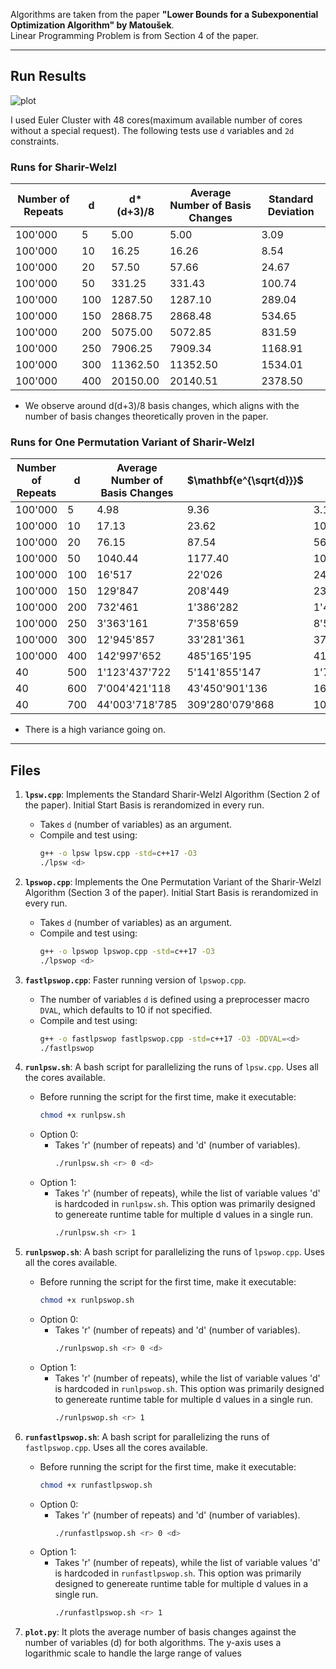 Algorithms are taken from the paper **"Lower Bounds for a Subexponential Optimization Algorithm" by Matoušek**.  
Linear Programming Problem is from Section 4 of the paper.

---

## Run Results

![plot](https://github.com/user-attachments/assets/14a1f7a5-9ea1-4a9b-8c3c-fc97160f612f)



I used Euler Cluster with 48 cores(maximum available number of cores without a special request).
The following tests use `d` variables and `2d` constraints.  

### Runs for **Sharir-Welzl**

| **Number of Repeats** | **d** | **d\*(d+3)/8** | **Average Number of Basis Changes** | **Standard Deviation**|
|------------------------|-------|---------------|-------------------------------------|--------|
| 100'000 | 5 | 5.00 | 5.00 | 3.09 |
| 100'000 | 10 | 16.25 | 16.26 | 8.54 |
| 100'000 | 20 | 57.50 | 57.66 | 24.67 |
| 100'000 | 50 | 331.25 | 331.43 | 100.74 |
| 100'000 | 100 | 1287.50 | 1287.10 | 289.04 |
| 100'000 | 150 | 2868.75 | 2868.48 | 534.65 |
| 100'000 | 200 | 5075.00 | 5072.85 | 831.59 |
| 100'000 | 250 | 7906.25 | 7909.34 | 1168.91 |
| 100'000 | 300 | 11362.50 | 11352.50 | 1534.01 |
| 100'000 | 400 | 20150.00 | 20140.51 | 2378.50 |


- We observe around d(d+3)/8 basis changes, which aligns with the number of basis changes theoretically proven in the paper.


### Runs for **One Permutation Variant of Sharir-Welzl**


| **Number of Repeats** | **d**   | **Average Number of Basis Changes** | **$\mathbf{e^{\sqrt{d}}}$** | **Standard Deviation** |
|-----------------------|---------|-------------------------------------|------------------------|-----------------------------|
| 100'000               | 5       | 4.98                                | 9.36                   | 3.17                        |
| 100'000               | 10      | 17.13                               | 23.62                  | 10.98                       |
| 100'000               | 20      | 76.15                               | 87.54                  | 56.67                       |
| 100'000               | 50      | 1040.44                             | 1177.40                | 1088.33                     |
| 100'000               | 100     | 16'517                              | 22'026                 | 24'172                      |
| 100'000               | 150     | 129'847                             | 208'449                | 232'435                     |
| 100'000               | 200     | 732'461                             | 1'386'282              | 1'429'494                   |
| 100'000               | 250     | 3'363'161                           | 7'358'659              | 8'576'896                   |
| 100'000               | 300     | 12'945'857                          | 33'281'361             | 37'933'793                  |
| 100'000               | 400     | 142'997'652                         | 485'165'195            | 411'153'281                 |
| 40 | 500 | 1'123'437'722 |5'141'855'147 | 1'775'601'485 |
| 40 | 600 | 7'004'421'118 |43'450'901'136 | 16'745'889'716 |
| 40 | 700 | 44'003'718'785 | 309'280'079'868 |  107'362'015'115 |



- There is a high variance going on.

---


## Files

1. **`lpsw.cpp`**: Implements the Standard Sharir-Welzl Algorithm (Section 2 of the paper). Initial Start Basis is rerandomized in every run.
   - Takes `d` (number of variables) as an argument.
   - Compile and test using:
     ```bash
     g++ -o lpsw lpsw.cpp -std=c++17 -O3
     ./lpsw <d>
     ```

2. **`lpswop.cpp`**: Implements the One Permutation Variant of the Sharir-Welzl Algorithm (Section 3 of the paper). Initial Start Basis is rerandomized in every run.
   - Takes `d` (number of variables) as an argument.
   - Compile and test using:
     ```bash
     g++ -o lpswop lpswop.cpp -std=c++17 -O3
     ./lpswop <d>
     ```
3. **`fastlpswop.cpp`**: Faster running version of `lpswop.cpp`.
   - The number of variables `d` is defined using a preprocesser macro `DVAL`, which defaults to 10 if not specified.
   - Compile and test using:
     ```bash
     g++ -o fastlpswop fastlpswop.cpp -std=c++17 -O3 -DDVAL=<d>
     ./fastlpswop
     ```

4. **`runlpsw.sh`**: A bash script for parallelizing the runs of `lpsw.cpp`. Uses all the cores available.
   - Before running the script for the first time, make it executable:
     ```bash
     chmod +x runlpsw.sh
     ```
   - Option 0:
       - Takes 'r' (number of repeats) and 'd' (number of variables).
         ```bash
         ./runlpsw.sh <r> 0 <d>
         ```
   - Option 1:
       - Takes 'r' (number of repeats), while the list of variable values 'd' is hardcoded in `runlpsw.sh`. This option was primarily designed to genereate runtime table for multiple d values in a single run.
         ```bash
         ./runlpsw.sh <r> 1
         ```
      
5. **`runlpswop.sh`**: A bash script for parallelizing the runs of `lpswop.cpp`. Uses all the cores available.
   - Before running the script for the first time, make it executable:
     ```bash
     chmod +x runlpswop.sh
     ```
   - Option 0:
       - Takes 'r' (number of repeats) and 'd' (number of variables).
         ```bash
         ./runlpswop.sh <r> 0 <d>
         ```
   - Option 1:
       - Takes 'r' (number of repeats), while the list of variable values 'd' is hardcoded in `runlpswop.sh`. This option was primarily designed to genereate runtime table for multiple d values in a single run.
         ```bash
         ./runlpswop.sh <r> 1
         ```

6. **`runfastlpswop.sh`**: A bash script for parallelizing the runs of `fastlpswop.cpp`. Uses all the cores available.
   - Before running the script for the first time, make it executable:
     ```bash
     chmod +x runfastlpswop.sh
     ```
   - Option 0:
       - Takes 'r' (number of repeats) and 'd' (number of variables).
         ```bash
         ./runfastlpswop.sh <r> 0 <d>
         ```
   - Option 1:
       - Takes 'r' (number of repeats), while the list of variable values 'd' is hardcoded in `runfastlpswop.sh`. This option was primarily designed to genereate runtime table for multiple d values in a single run.
         ```bash
         ./runfastlpswop.sh <r> 1
         ```
7. **`plot.py`**: It plots the average number of basis changes against the number of variables (d) for both algorithms. The y-axis uses a logarithmic scale to handle the large range of values
